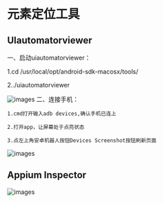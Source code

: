 <!--
 * @Descripttion: 
 * @Author: zlj
 * @Date: 2020-06-24 14:12:04
-->

# 元素定位工具

## UIautomatorviewer

一、启动uiautomatorviewer：

1.cd /usr/local/opt/android-sdk-macosx/tools/

2../uiautomatorviewer

![images](./img/uiauto.png)
二、连接手机：

    1.cmd打开输入adb devices,确认手机已连上

    2.打开app，让屏幕处于点亮状态

    3.点左上角安卓机器人按钮Devices Screenshot按钮刷新页面

![images](./img/position.png)

## Appium Inspector

![images](./img/appium.png)

